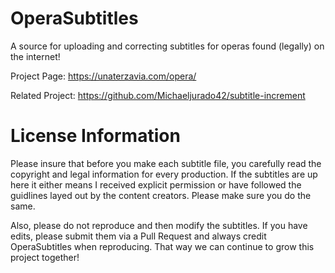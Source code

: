 # OperaSubtitles
A source for uploading and correcting subtitles for operas found (legally) on the internet!

Project Page: https://unaterzavia.com/opera/

Related Project: https://github.com/Michaeljurado42/subtitle-increment

# License Information
Please insure that before you make each subtitle file, you carefully read the copyright and legal information for every production. If the subtitles are up here it either means
I received explicit permission or have followed the guidlines layed out by the content creators. Please make sure you do the same. 

Also, please do not reproduce and then modify the subtitles. If you have edits, please submit them via a Pull Request and always credit OperaSubtitles when reproducing. That way we can continue to grow this project together!
